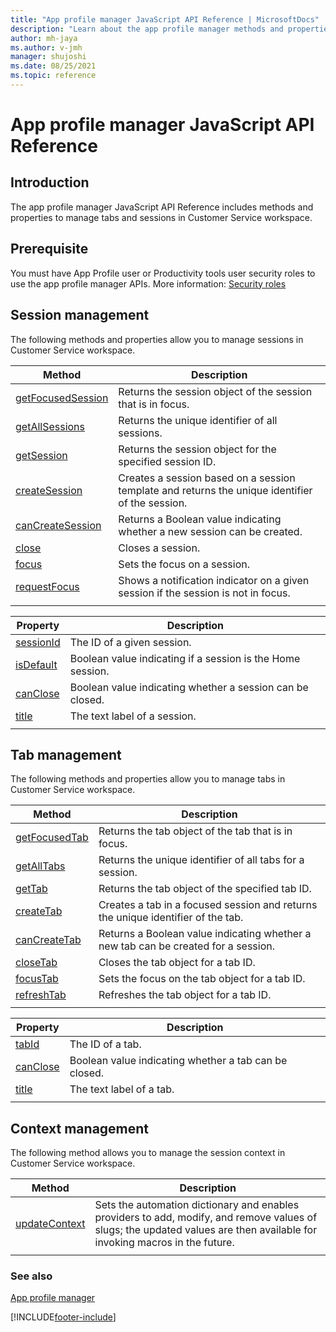 ```yaml
---
title: "App profile manager JavaScript API Reference | MicrosoftDocs"
description: "Learn about the app profile manager methods and properties to manage tabs and sessions in Customer Service workspace."
author: mh-jaya
ms.author: v-jmh
manager: shujoshi
ms.date: 08/25/2021
ms.topic: reference
---
```


# App profile manager JavaScript API Reference


## Introduction

The app profile manager JavaScript API Reference includes methods and properties to manage tabs and sessions in Customer Service workspace.

## Prerequisite

You must have App Profile user or Productivity tools user security roles to use the app profile manager APIs. More information: [Security roles](../security-roles.md)

## Session management

The following methods and properties allow you to manage sessions in Customer Service workspace.

| Method | Description |
|---------|-------------|
| [getFocusedSession](microsoft-apm/getFocusedSession.md) | Returns the session object of the session that is in focus. |
| [getAllSessions](microsoft-apm/getAllSessions.md) | Returns the unique identifier of all sessions. |
| [getSession](microsoft-apm/getSession.md) | Returns the session object for the specified session ID.  |
| [createSession](microsoft-apm/createSession.md) | Creates a session based on a session template and returns the unique identifier of the session. |
| [canCreateSession](microsoft-apm/canCreateSession.md) | Returns a Boolean value indicating whether a new session can be created.|
| [close](microsoft-apm/close.md) | Closes a session.|
| [focus](microsoft-apm/focus.md) | Sets the focus on a session. |
| [requestFocus](microsoft-apm/requestFocus.md) | Shows a notification indicator on a given session if the session is not in focus.|
|||

| Property | Description |
|------------|-------------|
| [sessionId](microsoft-apm/sessionId.md) | The ID of a given session. |
| [isDefault](microsoft-apm/isDefault.md) | Boolean value indicating if a session is the Home session.|
| [canClose](microsoft-apm/canCloseSession.md) | Boolean value indicating whether a session can be closed. |
| [title](microsoft-apm/sessiontitle.md) | The text label of a session. |
|||

## Tab management

The following methods and properties allow you to manage tabs in Customer Service workspace.

| Method | Description |
|---------|-------------|
| [getFocusedTab](microsoft-apm/getFocusedTab.md) | Returns the tab object of the tab that is in focus. |
| [getAllTabs](microsoft-apm/getAllTabs.md) | Returns the unique identifier of all tabs for a session. |
| [getTab](microsoft-apm/getTab.md) | Returns the tab object of the specified tab ID.  |
| [createTab](microsoft-apm/createTab.md) | Creates a tab in a focused session and returns the unique identifier of the tab. |
| [canCreateTab](microsoft-apm/canCreateTab.md) | Returns a Boolean value indicating whether a new tab can be created for a session. |
| [closeTab](microsoft-apm/closeTab.md) | Closes the tab object for a tab ID. |
| [focusTab](microsoft-apm/focusTab.md) | Sets the focus on the tab object for a tab ID. |
| [refreshTab](microsoft-apm/refreshTab.md) | Refreshes the tab object for a tab ID.   |
|||

| Property | Description |
|------------|-------------|
| [tabId](microsoft-apm/tabId.md) | The ID of a tab. |
| [canClose](microsoft-apm/canCloseTab.md) | Boolean value indicating whether a tab can be closed. |
| [title](microsoft-apm/tabtitle.md) | The text label of a tab. |
|||


## Context management

The following method allows you to manage the session context in Customer Service workspace.

| Method | Description |
|---------|-------------|
| [updateContext](microsoft-apm/updateContext.md) | Sets the automation dictionary and enables providers to add, modify, and remove values of slugs; the updated values are then available for invoking macros in the future. |
|||
### See also

[App profile manager](../app-profile-manager.md)  

[!INCLUDE[footer-include](../../includes/footer-banner.md)]
